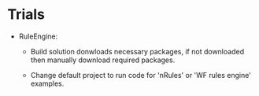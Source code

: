 # Trials

 - RuleEngine:
 
    - Build solution donwloads necessary packages, if not downloaded then manually download required packages.
  
    - Change default project to run code for 'nRules' or 'WF rules engine' examples.
